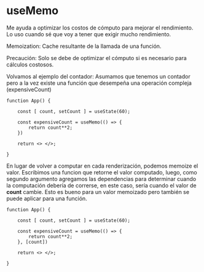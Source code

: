 # useMemo

Me ayuda a optimizar los costos de cómputo para mejorar el rendimiento. Lo uso cuando sé que voy a tener que exigir mucho rendimiento.

Memoization: Cache resultante de la llamada de una función.

Precaución: Solo se debe de optimizar el cómputo si es necesario para cálculos costosos.

Volvamos al ejemplo del contador: Asumamos que tenemos un contador pero a la vez existe una función que desempeña una operación compleja (expensiveCount)

```
function App() {

    const [ count, setCount ] = useState(60);

    const expensiveCount = useMemo(() => {
        return count**2;
    })

    return <> </>;

}
```

En lugar de volver a computar en cada renderización, podemos memoize el valor. Escribimos una funcion que retorne el valor computado, luego, como segundo argumento agregamos las dependencias para determinar cuando la computación debería de correrse, en este caso, sería cuando el valor de **count** cambie.
Esto es bueno para un valor memoizado pero también se puede aplicar para una función.

```
function App() {

    const [ count, setCount ] = useState(60);

    const expensiveCount = useMemo(() => {
        return count**2;
    }, [count])

    return <> </>;

}
```
